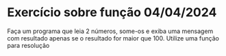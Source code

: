 # Exercício sobre função 04/04/2024

Faça um programa que leia 2 números, some-os e exiba uma mensagem com resultado apenas se o resultado for maior que 100. Utilize uma função para resolução
